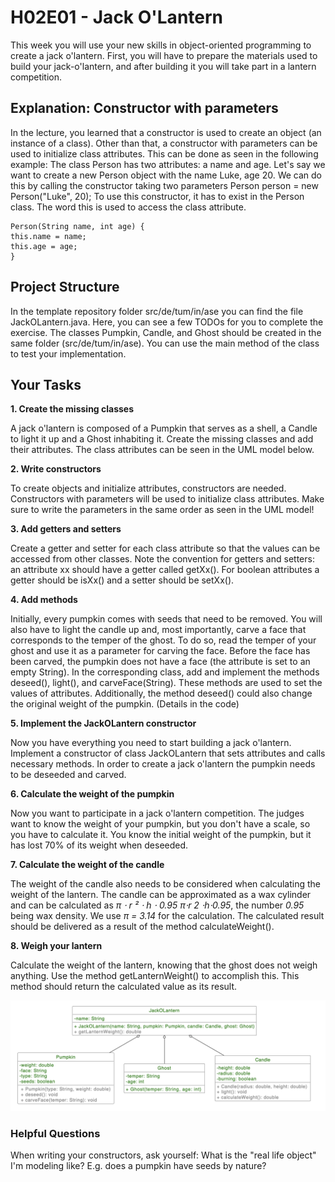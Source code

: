 # H02E01 - Jack O'Lantern

This week you will use your new skills in object-oriented programming to create a jack o'lantern. First, you will have to prepare the materials used to build your jack-o'lantern, and after building it you will take part in a lantern competition.

## Explanation: Constructor with parameters

In the lecture, you learned that a constructor is used to create an object (an instance of a class). Other than that, a constructor with parameters can be used to initialize class attributes. This can be done as seen in the following example: The class Person has two attributes: a name and age. Let's say we want to create a new Person object with the name Luke, age 20. We can do this by calling the constructor taking two parameters  Person person = new Person("Luke", 20); To use this constructor, it has to exist in the Person class. The word this is used to access the class attribute.
```
Person(String name, int age) {
this.name = name;
this.age = age;
}
```
## Project Structure

In the template repository folder src/de/tum/in/ase you can find the file JackOLantern.java. Here, you can see a few TODOs for you to complete the exercise. The classes Pumpkin, Candle, and Ghost should be created in the same folder (src/de/tum/in/ase). You can use the main method of the class to test your implementation.

## Your Tasks

**1. Create the missing classes**

A jack o'lantern is composed of a Pumpkin that serves as a shell, a Candle to light it up and a Ghost inhabiting it. Create the missing classes and add their attributes. The class attributes can be seen in the UML model below.

**2. Write constructors**

To create objects and initialize attributes, constructors are needed. Constructors with parameters will be used to initialize class attributes. Make sure to write the parameters in the same order as seen in the UML model!

**3. Add getters and setters**

Create a getter and setter for each class attribute so that the values can be accessed from other classes. Note the convention for getters and setters: an attribute xx should have a getter called getXx(). For boolean attributes a getter should be isXx() and a setter should be setXx().

**4. Add methods**

Initially, every pumpkin comes with seeds that need to be removed. You will also have to light the candle up and, most importantly, carve a face that corresponds to the temper of the ghost. To do so, read the temper of your ghost and use it as a parameter for carving the face. Before the face has been carved, the pumpkin does not have a face (the attribute is set to an empty String). In the corresponding class, add and implement the methods deseed(), light(), and carveFace(String). These methods are used to set the values of attributes. Additionally, the method deseed() could also change the original weight of the pumpkin. (Details in the code)

**5. Implement the JackOLantern constructor**

Now you have everything you need to start building a jack o'lantern. Implement a constructor of class JackOLantern that sets attributes and calls necessary methods. In order to create a jack o'lantern the pumpkin needs to be deseeded and carved.

**6. Calculate the weight of the pumpkin**

Now you want to participate in a jack o'lantern competition. The judges want to know the weight of your pumpkin, but you don't have a scale, so you have to calculate it. You know the initial weight of the pumpkin, but it has lost 70% of its weight when deseeded.

**7. Calculate the weight of the candle**

The weight of the candle also needs to be considered when calculating the weight of the lantern. The candle can be approximated as a wax cylinder and can be calculated as
*π ⋅ r ² ⋅ h ⋅ 0.95 π⋅r 2 ⋅h⋅0.95*, the number *0.95* being wax density. We use *π = 3.14* for the calculation. The calculated result should be delivered as a result of the method calculateWeight().

**8. Weigh your lantern**

Calculate the weight of the lantern, knowing that the ghost does not weigh anything. Use the method getLanternWeight() to accomplish this. This method should return the calculated value as its result.

![uml](uml.png)

### Helpful Questions

When writing your constructors, ask yourself: What is the "real life object" I'm modeling like? E.g. does a pumpkin have seeds by nature?
